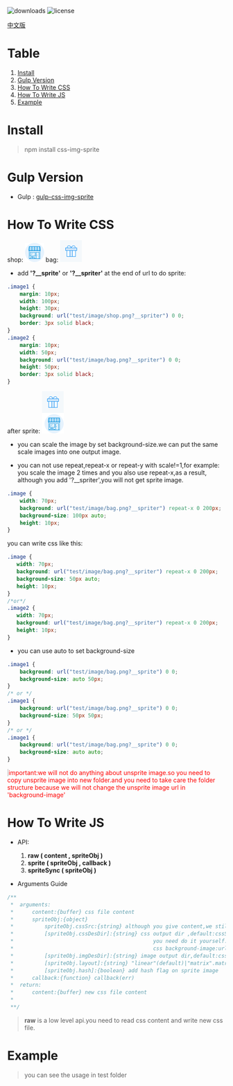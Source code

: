 ![downloads](https://img.shields.io/npm/dm/css-img-sprite.svg)
![license](https://img.shields.io/npm/l/css-img-sprite.svg)

[中文版](readme-ch.md)

# Table
1. [Install](#INSTALL)
1. [Gulp Version](#Gulp_Version)
1. [How To Write CSS](#How_To_Write_CSS)
1. [How To Write JS](#How_To_Write_JS)
1. [Example](#Example)


# <a name="Install">Install</a>
> npm install css-img-sprite

# <a name="Gulp_Version">Gulp Version</a>
* Gulp : [gulp-css-img-sprite](https://github.com/king-king/gulp-css-img-sprite)

# <a name="How_To_Write_CSS">How To Write CSS</a>
shop:
![shop](test/image/shop.png)
bag:
![shop](test/image/bag.png)

* add **'?__sprite'** or **'?__spriter'** at the end of url to do sprite:
```css
.image1 {
    margin: 10px;
    width: 100px;
    height: 30px;
    background: url("test/image/shop.png?__spriter") 0 0;
    border: 3px solid black;
}
.image2 {
    margin: 10px;
    width: 50px;
    background: url("test/image/bag.png?__spriter") 0 0;
    height: 50px;
    border: 3px solid black;
}
```
after sprite:
![after](test/image/base_f4aff81c22_z.png)

* you can scale the image by set background-size.we can put the same scale
 images into one output image.
  
* you can not use repeat,repeat-x or repeat-y with scale!=1,for example: you scale
 the image 2 times and you also use repeat-x,as a result, although you add '?__spriter',you will
 not get sprite image.
 ```css
 .image {
     width: 70px;
     background: url("test/image/bag.png?__spriter") repeat-x 0 200px;
     background-size: 100px auto;
     height: 10px;
 }
 ```
 you can write css like this:
 ```css
.image {
    width: 70px;
    background: url("test/image/bag.png?__spriter") repeat-x 0 200px;
    background-size: 50px auto;
    height: 10px;
}
/*or*/
.image2 {
    width: 70px;
    background: url("test/image/bag.png?__spriter") repeat-x 0 200px;
    height: 10px;
}
```

* you can use auto to set background-size
```css
.image1 {
    background: url("test/image/bag.png?__sprite") 0 0;
    background-size: auto 50px;
}
/* or */
.image1 {
    background: url("test/image/bag.png?__sprite") 0 0;
    background-size: 50px 50px;
}
/* or */
.image1 {
    background: url("test/image/bag.png?__sprite") 0 0;
    background-size: auto auto;
}
```
<span style='color:red;border-left:3px solid #ddd'>important:we will not do anything about unsprite image.so you need to copy unsprite image into new folder.and you need to take care the folder structure because we will not change the unsprite image url in 'background-image'</span>

# <a name="How_To_Write_JS">How To Write JS</a>

* API:
    1. **raw ( content , spriteObj )**
    1. **sprite ( spriteObj , callback )**
    1. **spriteSync ( spriteObj )**
    
* Arguments Guide
```javascript
/**
 *  arguments:
 *      content:{buffer} css file content
 *      spriteObj:{object}
 *          spriteObj.cssSrc:{string} although you give content,we still need file name,so,give us cssSrc
 *          [spriteObj.cssDesDir]:{string} css output dir ,default:cssSrc.we do not write new css file for you,
 *                                             you need do it yourself.we need it because we need to change
 *                                             css background-image:url()
 *          [spriteObj.imgDesDir]:{string} image output dir,default:cssSrc
 *          [spriteObj.layout]:{string} "linear"(default)|"matrix".matrix will use bin-packing
 *          [spriteObj.hash]:{boolean} add hash flag on sprite image
 *      callback:{function} callback(err)
 *  return:
 *      content:{buffer} new css file content
 *
 **/
```
> **raw** is a low level api.you need to read css content and write new css file. 

# <a name="Example">Example</a>

> you can see the usage in test folder